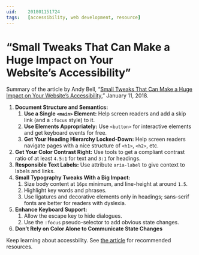 ```yaml
---
uid:	201801151724
tags:	[accessibility, web development, resource]
---
```


# “Small Tweaks That Can Make a Huge Impact on Your Website’s Accessibility”

Summary of the article by Andy Bell, “[Small Tweaks That Can Make a Huge Impact on Your Website’s Accessibility](https://css-tricks.com/small-tweaks-can-make-huge-impact-websites-accessibility/),” January 11, 2018.

1. **Document Structure and Semantics:**
	1. **Use a Single `<main>` Element:** Help screen readers and add a skip link (and a `:focus` style) to it.
	2. **Use Elements Appropriately:** Use `<button>` for interactive elements and get keyboard events for free.
	3. **Get Your Heading Hierarchy Locked-Down:** Help screen readers navigate pages with a nice structure of `<h1>`, `<h2>`, etc.
2. **Get Your Color Contrast Right:** Use tools to get a compliant contrast ratio of at least `4.5:1` for text and `3:1` for headings.
3. **Responsible Text Labels:** Use attribute `aria-label` to give context to labels and links.
4. **Small Typography Tweaks With a Big Impact:**
	1. Size body content at `16px` minimum, and line-height at around `1.5`. 
	2. Highlight key words and phrases.
	3. Use ligatures and decorative elements only in headings; sans-serif fonts are better for readers with dyslexia.
5. **Enhance Keyboard Support:**
	1. Allow the escape key to hide dialogues.
	2. Use the `:focus` pseudo-selector to add obvious state changes.
6. **Don’t Rely on Color Alone to Communicate State Changes**

Keep learning about accessbility. See [the article](https://css-tricks.com/small-tweaks-can-make-huge-impact-websites-accessibility/) for recommended resources.
